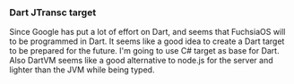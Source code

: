 ### Dart JTransc target

Since Google has put a lot of effort on Dart, and seems that FuchsiaOS will to be programmed in Dart.
It seems like a good idea to create a Dart target to be prepared for the future. I'm going to use C# target
as base for Dart.
Also DartVM seems like a good alternative to node.js for the server and lighter than the JVM while being typed.